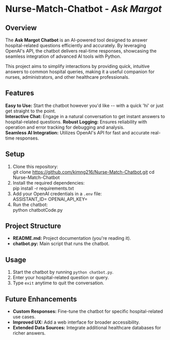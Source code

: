 # Nurse-Match-Chatbot - *Ask Margot*

## Overview  
The **Ask Margot Chatbot** is an AI-powered tool designed to answer hospital-related questions efficiently and accurately. By leveraging OpenAI's API, the chatbot delivers real-time responses, showcasing the seamless integration of advanced AI tools with Python.  

This project aims to simplify interactions by providing quick, intuitive answers to common hospital queries, making it a useful companion for nurses, administrators, and other healthcare professionals.  

## Features  
**Easy to Use:** Start the chatbot however you'd like -- with a quick 'hi' or just get straight to the point.  
**Interactive Chat:** Engage in a natural conversation to get instant answers to hospital-related questions. 
**Robust Logging:** Ensures reliability with operation and error tracking for debugging and analysis.  
**Seamless AI Integration:** Utilizes OpenAI's API for fast and accurate real-time responses.  


## Setup  
1. Clone this repository:  
   git clone https://github.com/kimng216/Nurse-Match-Chatbot.git
   cd Nurse-Match-Chatbot
2. Install the required dependencies:  
   pip install -r requirements.txt
3. Add your OpenAI credentials in a `.env` file:  
   ASSISTANT_ID=<Your OpenAI Assistant ID>
   OPENAI_API_KEY=<Your OpenAI API Key>
4. Run the chatbot:  
   python chatbotCode.py

## Project Structure  
- **README.md:** Project documentation (you're reading it).  
- **chatbot.py:** Main script that runs the chatbot.  

## Usage 
1. Start the chatbot by running `python chatbot.py`.  
2. Enter your hospital-related question or query.  
3. Type `exit` anytime to quit the conversation.  


## Future Enhancements  
- **Custom Responses:** Fine-tune the chatbot for specific hospital-related use cases.  
- **Improved UX:** Add a web interface for broader accessibility.  
- **Extended Data Sources:** Integrate additional healthcare databases for richer answers.  

